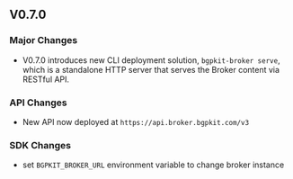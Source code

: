## V0.7.0

### Major Changes

- V0.7.0 introduces new CLI deployment solution, `bgpkit-broker serve`, which is a standalone HTTP server that serves the Broker content via RESTful API.

### API Changes

- New API now deployed at `https://api.broker.bgpkit.com/v3`

### SDK Changes

- set `BGPKIT_BROKER_URL` environment variable to change broker instance